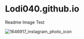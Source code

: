 # Lodi040.github.io

Readme Image Test

![1646917_instagram_photo_icon](https://user-images.githubusercontent.com/97630592/149310373-44e5afcb-50f7-4cc8-a26a-5cd7717f1782.png)
